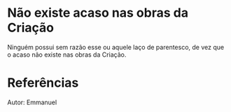 # Não existe acaso nas obras da Criação
Ninguém possui sem razão esse ou aquele laço de parentesco, de vez que o acaso não existe nas obras da Criação.


# Referências
Autor: Emmanuel
